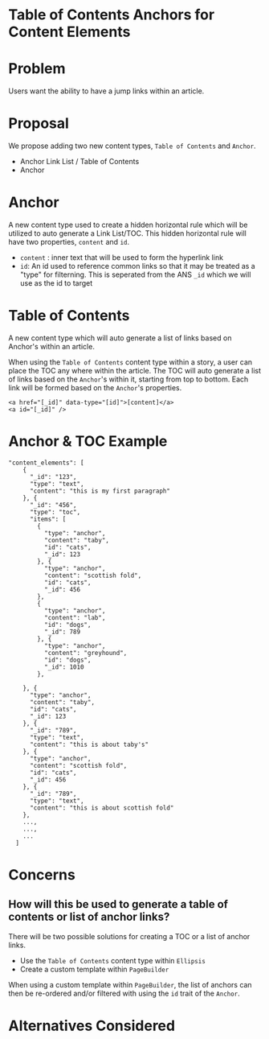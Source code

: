 # Table of Contents Anchors for Content Elements

# Problem

Users want the ability to have a jump links within an article.

# Proposal

We propose adding two new content types, `Table of Contents` and `Anchor`.
- Anchor Link List / Table of Contents
- Anchor

# Anchor
A new content type used to create a hidden horizontal rule which will be utilized to auto generate a Link List/TOC. This hidden horizontal rule will have two properties, `content` and `id`.
- `content` : inner text that will be used to form the hyperlink link
- `id`: An id used to reference common links so that it may be treated as a "type" for filterning. This is seperated from the ANS `_id` which we will use as the id to target


# Table of Contents
A new content type which will auto generate a list of links based on Anchor's within an article.

When using the `Table of Contents` content type within a story, a user can place the TOC any where within the article. The TOC will auto generate a list of links based on the `Anchor`'s within it, starting from top to bottom. Each link will be formed based on the `Anchor`'s properties.
```
<a href="[_id]" data-type="[id]">[content]</a>
<a id="[_id]" />
```

# Anchor & TOC Example
```
"content_elements": [
    {
      "_id": "123",
      "type": "text",
      "content": "this is my first paragraph"
    }, {
      "_id": "456",
      "type": "toc",
      "items": [
        {
          "type": "anchor",
          "content": "taby",
          "id": "cats",
          "_id": 123
        }, {
          "type": "anchor",
          "content": "scottish fold",
          "id": "cats",
          "_id": 456
        },
        {
          "type": "anchor",
          "content": "lab",
          "id": "dogs",
          "_id": 789
        }, {
          "type": "anchor",
          "content": "greyhound",
          "id": "dogs",
          "_id": 1010
        },

    }, {
      "type": "anchor",
      "content": "taby",
      "id": "cats",
      "_id": 123
    }, {
      "_id": "789",
      "type": "text",
      "content": "this is about taby's"
    }, {
      "type": "anchor",
      "content": "scottish fold",
      "id": "cats",
      "_id": 456
    }, {
      "_id": "789",
      "type": "text",
      "content": "this is about scottish fold"
    },
    ...,
    ...,
    ...
  ]
```

# Concerns

## How will this be used to generate a table of contents or list of anchor links?
There will be two possible solutions for creating a TOC or a list of anchor links.
- Use the `Table of Contents` content type within `Ellipsis`
- Create a custom template within `PageBuilder`

When using a custom template within `PageBuilder`, the list of anchors can then be re-ordered and/or filtered with using the `id` trait of the `Anchor`.

# Alternatives Considered



